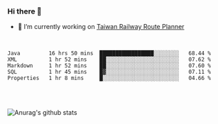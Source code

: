 ### Hi there 👋

- 🔭 I’m currently working on [Taiwan Railway Route Planner](https://github.com/Taiwan-Railway-Route-Planner)

<br/>

<!--START_SECTION:waka-->
```text
Java         16 hrs 50 mins  █████████████████░░░░░░░░   68.44 % 
XML          1 hr 52 mins    ██░░░░░░░░░░░░░░░░░░░░░░░   07.62 % 
Markdown     1 hr 52 mins    ██░░░░░░░░░░░░░░░░░░░░░░░   07.60 % 
SQL          1 hr 45 mins    █▓░░░░░░░░░░░░░░░░░░░░░░░   07.11 % 
Properties   1 hr 8 mins     █░░░░░░░░░░░░░░░░░░░░░░░░   04.66 % 
```
<!--END_SECTION:waka-->

<br/>
<br/>

![Anurag's github stats](https://github-readme-stats.vercel.app/api?username=DepickereSven&show_icons=true&theme=tokyonight)



<!--
**DepickereSven/DepickereSven** is a ✨ _special_ ✨ repository because its `README.md` (this file) appears on your GitHub profile.

Here are some ideas to get you started:

- 🔭 I’m currently working on ...
- 🌱 I’m currently learning ...
- 👯 I’m looking to collaborate on ...
- 🤔 I’m looking for help with ...
- 💬 Ask me about ...
- 📫 How to reach me: ...
- 😄 Pronouns: ...
- ⚡ Fun fact: ...
-->
